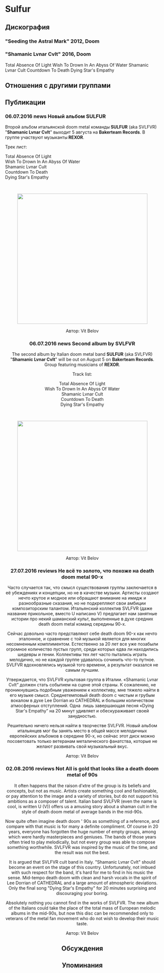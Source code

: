 # Sulfur



## Дискография

### "Seeding the Astral Mark" 2012, Doom



### "Shamanic Lvnar Cvlt" 2016, Doom

Total Absence Of Light
Wish To Drown In An Abyss Of Water
Shamanic Lvnar Cult
Countdown To Death
Dying Star's Empathy


## Отношения с другими группами


## Публикации

### 06.07.2016 news Новый альбом SULFUR

<p>Второй альбом итальянской doom metal команды<strong> SULFUR</strong> (aka SVLFVR) "<strong>Shamanic Lvnar Cvlt</strong>" выходит 5 августа на <strong>Bakerteam Records</strong>. В группе участвуют музыканты<strong> REXOR</strong>.</p><p>Трек лист:</p><p>Total Absence Of Light<br>Wish To Drown In An Abyss Of Water<br>Shamanic Lvnar Cult<br>Countdown To Death<br>Dying Star's Empathy</p><p>&nbsp;<center><img width="425" height="425" src="/images/news_rus/2016.07/29535.png" border="0"></p>
Автор: Vit Belov

### 06.07.2016 news Second album by SVLFVR

<p>The second album by Italian doom metal band <strong>SULFUR</strong> (aka SVLFVR) "<strong>Shamanic Lvnar Cvlt</strong>" will be out on August 5 on <strong>Bakerteam Records</strong>. Group featuring musicians of <strong>REXOR</strong>.</p><p>Track list:</p><p>Total Absence Of Light<br>Wish To Drown In An Abyss Of Water<br>Shamanic Lvnar Cult<br>Countdown To Death<br>Dying Star's Empathy</p><p>&nbsp;<center><img width="425" height="425" src="/images/news_rus/2016.07/29535.png" border="0"><p></p></center>
Автор: Vit Belov

### 27.07.2016 reviews Не всё то золото, что похоже на death doom metal 90-х

<p>Часто случается так, что смысл существования группы заключается в её убеждениях и концепции, но не в качестве музыки. Артисты создают нечто крутое и модное или обращают внимание на имидж и разнообразные сказания, но не подкрепляют свои амбиции композиторским талантом. Итальянский коллектив SVLFVR (даже название прикольное, вместо U написано V) предлагает нам занятные истории про некий шаманский культ, выполненные в духе средних death doom metal команд середины 90-х.</p><p>Сейчас довольно часто представляют себе death doom 90-х как нечто эталонное, и сравнение с той музыкой является для многих несомненным комплиментом. Естественно за 20 лет все уже позабыли огромное количество пустых групп, среди которых едва ли находились шедевры и гении. Коллективы тех лет часто пытались играть мелодично, но не каждой группе удавалось сочинить что-то путное. SVLFVR вдохновлялись музыкой того времени, а результат оказался не самым лучшим.</p><p>Утверждается, что SVLFVR культовая группа в Италии. «Shamanic Lvnar Cvlt” должен стать событием на сцене этой страны. К сожалению, не проникнувшись подобным уважением к коллективу, мне тяжело найти в его музыке смысл. Среднетемповый death doom с чистым и грубым вокалом в духе Lee Dorrian из CATHEDRAL и большим количеством атмосферных отступлений. Одна&nbsp; лишь завершающая песня «Dying Star's Empathy” на 20 минут удивляет и обескураживает своей занудностью.</p><p>Решительно ничего нельзя найти в творчестве SVLFVR. Новый альбом итальянцев мог бы занять место в общей массе мелодичных европейских альбомов в середине 90-х, но сейчас этот диск можно посоветовать только ветеранам металического фанатства, которые не желают развивать свой музыкальный вкус.</p>
Автор: Vit Belov

### 02.08.2016 reviews Not All is gold that looks like a death doom metal of 90s

<p>It often happens that the raison d'кtre of the group is its beliefs and concepts, but not as music. Artists create something cool and fashionable, or pay attention to the image and a variety of stories, but do not support his ambitions as a composer of talent. Italian band SVLFVR (even the name is cool, is written U (V)) offers us a amusing story about a shaman cult in the style of death doom metal of average bands in the mid-90s.</p><p>Now quite often imagine death doom ' 90s as something of a reference, and compare with that music is for many a definite compliment. Of course in 20 years, everyone has forgotten the huge number of empty groups, among which were hardly masterpieces and geniuses. The bands of those years often tried to play melodically, but not every group was able to compose something worthwhile. SVLFVR was inspired by the music of the time, and the result was not the best.</p><p>It is argued that SVLFVR cult band in Italy. "Shamanic Lvnar Cvlt" should become an event on the stage of this country. Unfortunately, not imbued with such respect for the band, it's hard for me to find in his music the sense. Mid-tempo death doom with clean and harsh vocals in the spirit of Lee Dorrian of CATHEDRAL and a large amount of atmospheric deviations. Only the final song "Dying Star's Empathy" for 20 minutes surprising and discouraging your boring.</p><p>Absolutely nothing you cannot find in the works of SVLFVR. The new album of the Italians could take the place of the total mass of European melodic albums in the mid-90s, but now this disc can be recommended only to veterans of the metal fan movement who do not wish to develop their music taste.</p>
Автор: Vit Belov


## Обсуждения


## Упоминания

